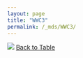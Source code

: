 ```yaml
---
layout: page
title: "WWC3"
permalink: /_mds/WWC3/
---
```


![](../../alns_9.28.22/aln_5HSAA119999_0.990.png?raw=true
)
[Back to Table](../../display)
